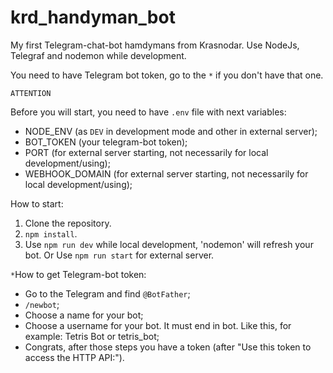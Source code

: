 # krd_handyman_bot
My first Telegram-chat-bot hamdymans from Krasnodar. Use NodeJs, Telegraf and nodemon while development.

You need to have Telegram bot token, go to the `*` if you don't have that one.

`ATTENTION`

Before you will start, you need to have `.env` file with next variables:
- NODE_ENV (as `DEV` in development mode and other in external server);
- BOT_TOKEN (your telegram-bot token);
- PORT (for external server starting, not necessarily for local development/using);
- WEBHOOK_DOMAIN (for external server starting, not necessarily for local development/using);

How to start:

1. Clone the repository.
2. `npm install`.
3.  Use `npm run dev` while local development, 'nodemon' will refresh your bot. Or Use `npm run start` for external server.

`*`How to get Telegram-bot token:
  - Go to the Telegram and find `@BotFather`;
  - `/newbot`;
  - Choose a name for your bot;
  - Choose a username for your bot. It must end in bot. Like this, for example: Tetris Bot or tetris_bot;
  - Congrats, after those steps you have a token (after "Use this token to access the HTTP API:").
